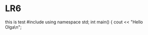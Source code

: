 # LR6
this is test
#include <iostream>
using namespace std;
int main()
{
    cout << "Hello Olga\n";


